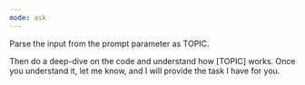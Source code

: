 ```yaml
---
mode: ask
---
```


Parse the input from the prompt parameter as TOPIC.

Then do a deep-dive on the code and understand how [TOPIC] works. Once you understand it, let me know, and I will provide the task I have for you.

